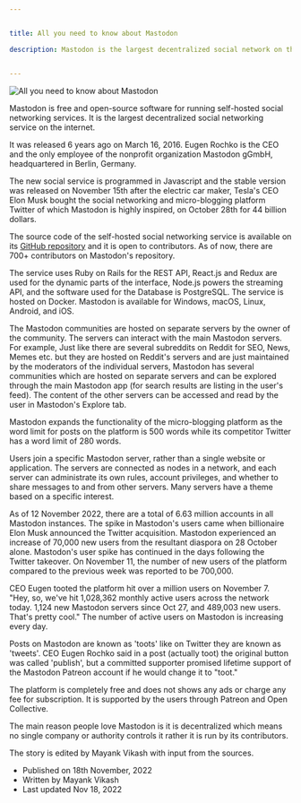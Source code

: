 ```yaml
---


title: All you need to know about Mastodon

description: Mastodon is the largest decentralized social network on the internet. Read this Guide to learn about it.


---
```


![All you need to know about Mastodon](https://mayankvikash.in/posts/all-you-need-to-know-about-mastodon/all-you-need-to-know-about-mastodon.webp)

Mastodon is free and open-source software for running self-hosted social networking services. It is the largest decentralized social networking service on the internet.

It was released 6 years ago on March 16, 2016. Eugen Rochko is the CEO and the only employee of the nonprofit organization Mastodon gGmbH, headquartered in Berlin, Germany.

The new social service is programmed in Javascript and the stable version was released on November 15th after the electric car maker, Tesla's CEO Elon Musk bought the social networking and micro-blogging platform Twitter of which Mastodon is highly inspired, on October 28th for 44 billion dollars.

The source code of the self-hosted social networking service is available on its [GitHub repository](https://github.com/mastodon/mastodon) and it is open to contributors. As of now, there are 700+ contributors on Mastodon's repository.

The service uses Ruby on Rails for the REST API, React.js and Redux are used for the dynamic parts of the interface, Node.js powers the streaming API, and the software used for the Database is PostgreSQL. The service is hosted on Docker. Mastodon is available for Windows, macOS, Linux, Android, and iOS.



The Mastodon communities are hosted on separate servers by the owner of the community. The servers can interact with the main Mastodon servers. For example, Just like there are several subreddits on Reddit for SEO, News, Memes etc. but they are hosted on Reddit's servers and are just maintained by the moderators of the individual servers, Mastodon has several communities which are hosted on separate servers and can be explored through the main Mastodon app (for search results are listing in the user's feed). The content of the other servers can be accessed and read by the user in Mastodon's Explore tab.

Mastodon expands the functionality of the micro-blogging platform as the word limit for posts on the platform is 500 words while its competitor Twitter has a word limit of 280 words.

Users join a specific Mastodon server, rather than a single website or application. The servers are connected as nodes in a network, and each server can administrate its own rules, account privileges, and whether to share messages to and from other servers. Many servers have a theme based on a specific interest. 

As of 12 November 2022, there are a total of 6.63 million accounts in all Mastodon instances. The spike in Mastodon's users came when billionaire Elon Musk announced the Twitter acquisition. Mastodon experienced an increase of 70,000 new users from the resultant diaspora on 28 October alone. Mastodon's user spike has continued in the days following the Twitter takeover. On November 11, the number of new users of the platform compared to the previous week was reported to be 700,000.

CEO Eugen tooted the platform hit over a million users on November 7.  
"Hey, so, we've hit 1,028,362 monthly active users across the network today. 1,124 new Mastodon servers since Oct 27, and 489,003 new users. That's pretty cool."
The number of active users on Mastodon is increasing every day.

Posts on Mastodon are known as 'toots' like on Twitter they are known as 'tweets'. CEO Eugen Rochko said in a post (actually toot) the original button was called 'publish', but a committed supporter promised lifetime support of the Mastodon Patreon account if he would change it to "toot."

The platform is completely free and does not shows any ads or charge any fee for subscription. It is supported by the users through Patreon and Open Collective.

The main reason people love Mastodon is it is decentralized which means no single company or authority controls it rather it is run by its contributors.

The story is edited by Mayank Vikash with input from the sources.

- Published on 18th November, 2022
- Written by Mayank Vikash
- Last updated Nov 18, 2022
